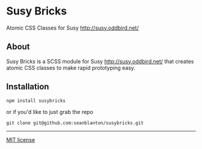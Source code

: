 # Susy Bricks

Atomic CSS Classes for Susy <http://susy.oddbird.net/>


## About

Susy Bricks is a SCSS module for Susy <http://susy.oddbird.net/>  that creates atomic CSS classes to make rapid prototyping easy.


## Installation

```
npm install susybricks
```

or if you'd like to just grab the repo
````
git clone git@github.com:seanblanton/susybricks.git
````

---

[MIT license](LICENSE.md)
